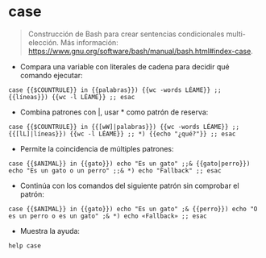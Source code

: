 # case

> Construcción de Bash para crear sentencias condicionales multi-elección.
> Más información: <https://www.gnu.org/software/bash/manual/bash.html#index-case>.

- Compara una variable con literales de cadena para decidir qué comando ejecutar:

`case {{$COUNTRULE}} in {{palabras}}) {{wc -words LÉAME}} ;; {{líneas}}) {{wc -l LÉAME}} ;; esac`

- Combina patrones con |, usar * como patrón de reserva:

`case {{$COUNTRULE}} in {{[wW]|palabras}}) {{wc -words LÉAME}} ;; {{[lL]|líneas}}) {{wc -l LÉAME}} ;; *) {{echo "¿qué?"}} ;; esac`

- Permite la coincidencia de múltiples patrones:

`case {{$ANIMAL}} in {{gato}}) echo "Es un gato" ;;& {{gato|perro}}) echo "Es un gato o un perro" ;;& *) echo "Fallback" ;; esac`

- Continúa con los comandos del siguiente patrón sin comprobar el patrón:

`case {{$ANIMAL}} in {{gato}}) echo "Es un gato" ;& {{perro}}) echo "O es un perro o es un gato" ;& *) echo «Fallback» ;; esac`

- Muestra la ayuda:

`help case`
